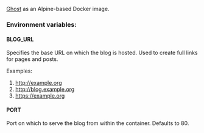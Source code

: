 [Ghost](https://github.com/TryGhost/Ghost) as an Alpine-based Docker image.

### Environment variables:

#### BLOG_URL

Specifies the base URL on which the blog is hosted. Used to create full links for pages and posts.

Examples:

1. http://example.org
2. http://blog.example.org
3. https://example.org

#### PORT

Port on which to serve the blog from within the container. Defaults to 80.
